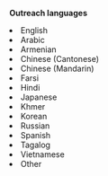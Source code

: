 <b>Outreach languages &emsp; &emsp; &emsp;</b>
<li> English</li>
<li> Arabic</li>
<li> Armenian</li>
<li> Chinese (Cantonese)</li>
<li> Chinese (Mandarin)</li>
<li> Farsi</li>
<li> Hindi</li>
<li> Japanese</li>
<li> Khmer</li>
<li> Korean</li>
<li> Russian</li>
<li> Spanish</li>
<li> Tagalog</li>
<li> Vietnamese</li>
<li> Other</li>
<br>
<br>
